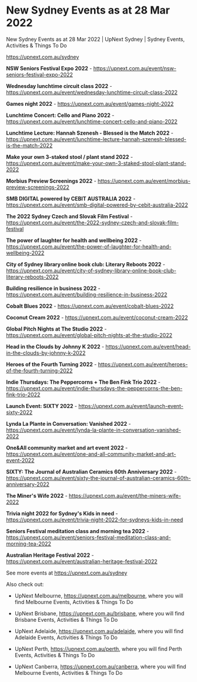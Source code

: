 # New Sydney Events as at 28 Mar 2022
New Sydney Events as at 28 Mar 2022 | UpNext Sydney | Sydney Events, Activities &amp; Things To Do

https://upnext.com.au/sydney


**NSW Seniors Festival Expo 2022** - https://upnext.com.au/event/nsw-seniors-festival-expo-2022

**Wednesday lunchtime circuit class 2022** - https://upnext.com.au/event/wednesday-lunchtime-circuit-class-2022

**Games night 2022** - https://upnext.com.au/event/games-night-2022

**Lunchtime Concert: Cello and Piano 2022** - https://upnext.com.au/event/lunchtime-concert-cello-and-piano-2022

**Lunchtime Lecture: Hannah Szenesh - Blessed is the Match 2022** - https://upnext.com.au/event/lunchtime-lecture-hannah-szenesh-blessed-is-the-match-2022

**Make your own 3-staked stool / plant stand 2022** - https://upnext.com.au/event/make-your-own-3-staked-stool-plant-stand-2022

**Morbius Preview Screenings 2022** - https://upnext.com.au/event/morbius-preview-screenings-2022

**SMB DIGITAL powered by CEBIT AUSTRALIA 2022** - https://upnext.com.au/event/smb-digital-powered-by-cebit-australia-2022

**The 2022 Sydney Czech and Slovak Film Festival** - https://upnext.com.au/event/the-2022-sydney-czech-and-slovak-film-festival

**The power of laughter for health and wellbeing 2022** - https://upnext.com.au/event/the-power-of-laughter-for-health-and-wellbeing-2022

**City of Sydney library online book club: Literary Reboots 2022** - https://upnext.com.au/event/city-of-sydney-library-online-book-club-literary-reboots-2022

**Building resilience in business 2022** - https://upnext.com.au/event/building-resilience-in-business-2022

**Cobalt Blues 2022** - https://upnext.com.au/event/cobalt-blues-2022

**Coconut Cream 2022** - https://upnext.com.au/event/coconut-cream-2022

**Global Pitch Nights at The Studio 2022** - https://upnext.com.au/event/global-pitch-nights-at-the-studio-2022

**Head in the Clouds by Johnny K 2022** - https://upnext.com.au/event/head-in-the-clouds-by-johnny-k-2022

**Heroes of the Fourth Turning 2022** - https://upnext.com.au/event/heroes-of-the-fourth-turning-2022

**Indie Thursdays: The Peppercorns + The Ben Fink Trio 2022** - https://upnext.com.au/event/indie-thursdays-the-peppercorns-the-ben-fink-trio-2022

**Launch Event: SIXTY 2022** - https://upnext.com.au/event/launch-event-sixty-2022

**Lynda La Plante in Conversation: Vanished 2022** - https://upnext.com.au/event/lynda-la-plante-in-conversation-vanished-2022

**One&All community market and art event 2022** - https://upnext.com.au/event/one-and-all-community-market-and-art-event-2022

**SIXTY: The Journal of Australian Ceramics 60th Anniversary 2022** - https://upnext.com.au/event/sixty-the-journal-of-australian-ceramics-60th-anniversary-2022

**The Miner's Wife 2022** - https://upnext.com.au/event/the-miners-wife-2022

**Trivia night 2022 for Sydney's Kids in need** - https://upnext.com.au/event/trivia-night-2022-for-sydneys-kids-in-need

**Seniors Festival meditation class and morning tea 2022** - https://upnext.com.au/event/seniors-festival-meditation-class-and-morning-tea-2022

**Australian Heritage Festival 2022** - https://upnext.com.au/event/australian-heritage-festival-2022



See more events at https://upnext.com.au/sydney


Also check out:

* UpNext Melbourne, https://upnext.com.au/melbourne, where you will find Melbourne Events, Activities & Things To Do

* UpNext Brisbane, https://upnext.com.au/brisbane, where you will find Brisbane Events, Activities & Things To Do

* UpNext Adelaide, https://upnext.com.au/adelaide, where you will find Adelaide Events, Activities & Things To Do

* UpNext Perth, https://upnext.com.au/perth, where you will find Perth Events, Activities & Things To Do

* UpNext Canberra, https://upnext.com.au/canberra, where you will find Melbourne Events, Activities & Things To Do